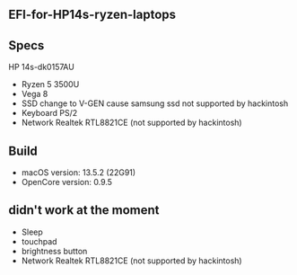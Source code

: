 ## EFI-for-HP14s-ryzen-laptops
## Specs
HP 14s-dk0157AU
- Ryzen 5 3500U
- Vega 8
- SSD change to V-GEN cause samsung ssd not supported by hackintosh
- Keyboard PS/2
- Network Realtek RTL8821CE (not supported by hackintosh)

## Build
- macOS version: 13.5.2 (22G91)
- OpenCore version: 0.9.5

## didn't work at the moment
- Sleep
- touchpad
- brightness button
- Network Realtek RTL8821CE (not supported by hackintosh)
  
